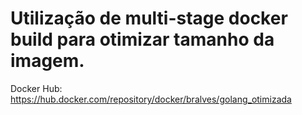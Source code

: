 # Utilização de multi-stage docker build para otimizar tamanho da imagem.

Docker Hub: https://hub.docker.com/repository/docker/bralves/golang_otimizada
